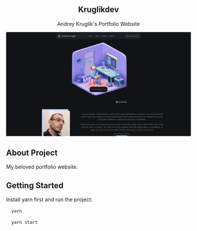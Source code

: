 <h2 align="center">Kruglikdev</h3>

  <p align="center">
    Andrey Kruglik's Portfolio Website
    <br />
</p>

<!-- ABOUT THE PROJECT -->
![Alt text](src/images/portfolio.png?raw=true "Portfolio")

## About Project

<p>
My beloved portfolio website.
</p>

## Getting Started

Install yarn first and run the project:

```sh
  yarn 
```

```sh
  yarn start
  ```

